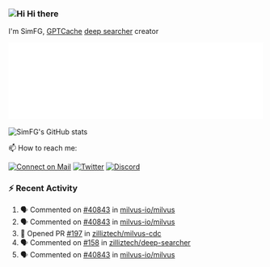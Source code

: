 ### <img src='https://qpluspicture.oss-cn-beijing.aliyuncs.com/6LjjQA/Hi.gif' alt='Hi' width="24"/> Hi there

I'm SimFG, [GPTCache](https://github.com/zilliztech/GPTCache) [deep searcher](https://github.com/zilliztech/deep-searcher) creator

![Metrics 👋](/metrics.plugin.followup.user.svg)

![SimFG's GitHub stats](https://github-readme-stats.vercel.app/api?username=SimFG&show_icons=true&theme=radical&count_private=true)

📫 How to reach me:

[![Connect on Mail](https://img.shields.io/badge/Ask%20me-anything-1abc9c.svg)](mailto:1142838399@qq.com)
[![Twitter](https://img.shields.io/twitter/follow/FogSim?style=social)](https://twitter.com/FogSim)
[![Discord](https://img.shields.io/discord/1092648432495251507?label=Discord&logo=discord)](https://discord.gg/Q8C6WEjSWV)

### :zap: Recent Activity

<!--START_SECTION:activity-->
1. 🗣 Commented on [#40843](https://github.com/milvus-io/milvus/issues/40843) in [milvus-io/milvus](https://github.com/milvus-io/milvus)
2. 🗣 Commented on [#40843](https://github.com/milvus-io/milvus/issues/40843) in [milvus-io/milvus](https://github.com/milvus-io/milvus)
3. 💪 Opened PR [#197](https://github.com/zilliztech/milvus-cdc/pull/197) in [zilliztech/milvus-cdc](https://github.com/zilliztech/milvus-cdc)
4. 🗣 Commented on [#158](https://github.com/zilliztech/deep-searcher/issues/158) in [zilliztech/deep-searcher](https://github.com/zilliztech/deep-searcher)
5. 🗣 Commented on [#40843](https://github.com/milvus-io/milvus/issues/40843) in [milvus-io/milvus](https://github.com/milvus-io/milvus)
<!--END_SECTION:activity-->

